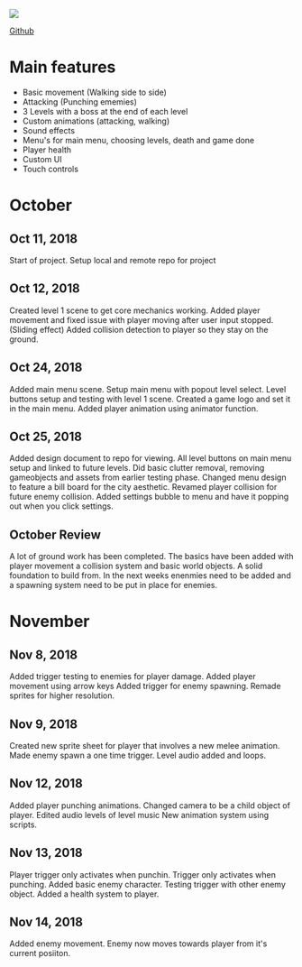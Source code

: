 ![](https://imgur.com/93p55ur.png)

[Github](https://github.com/cian2009/UnityGame)

# Main features
* Basic movement (Walking side to side)
* Attacking (Punching ememies)
* 3 Levels with a boss at the end of each level
* Custom animations (attacking, walking)
* Sound effects
* Menu's for main menu, choosing levels, death and game done
* Player health
* Custom UI
* Touch controls

# October
## Oct 11, 2018
Start of project. Setup local and remote repo for project

## Oct 12, 2018
Created level 1 scene to get core mechanics working.
Added player movement and fixed issue with player moving after user input stopped. (Sliding effect)
Added collision detection to player so they stay on the ground.

##  Oct 24, 2018
Added main menu scene. Setup main menu with popout level select. Level buttons setup and testing with level 1 scene.
Created a game logo and set it in the main menu.
Added player animation using animator function.

##  Oct 25, 2018
Added design document to repo for viewing.
All level buttons on main menu setup and linked to future levels.
Did basic clutter removal, removing gameobjects and assets from earlier testing phase.
Changed menu design to feature a bill board for the city aesthetic.
Revamed player collision for future enemy collision.
Added settings bubble to menu and have it popping out when you click settings.

## October Review
A lot of ground work has been completed. The basics have been added with player movement a collision system and basic world objects.
A solid foundation to build from. In the next weeks enenmies need to be added and a spawning system need to be put in place for enemies.

# November
## Nov 8, 2018
Added trigger testing to enemies for player damage.
Added player movement using arrow keys
Added trigger for enemy spawning.
Remade sprites for higher resolution.

## Nov 9, 2018
Created new sprite sheet for player that involves a new melee animation.
Made enemy spawn a one time trigger.
Level audio added and loops.

## Nov 12, 2018
Added player punching animations.
Changed camera to be a child object of player.
Edited audio levels of level music
New animation system using scripts.

## Nov 13, 2018
Player trigger only activates when punchin. Trigger only activates when punching.
Added basic enemy character.
Testing trigger with other enemy object.
Added a health system to player.

## Nov 14, 2018
Added enemy movement. Enemy now moves towards player from it's current posiiton.














